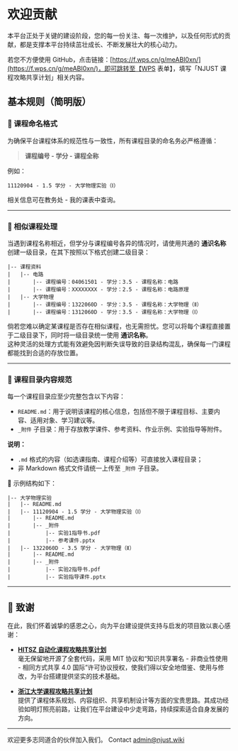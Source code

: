 
# 欢迎贡献

本平台正处于关键的建设阶段，您的每一份关注、每一次维护，以及任何形式的贡献，都是支撑本平台持续茁壮成长、不断发展壮大的核心动力。

若您不方便使用 GitHub，点击链接：[https://f.wps.cn/g/meABI0xn/](https://f.wps.cn/g/meABI0xn/)，即可跳转至【WPS 表单】，填写「NJUST 课程攻略共享计划」相关内容。



## 基本规则（简明版）

### 📌 课程命名格式

为确保平台课程体系的规范性与一致性，所有课程目录的命名务必严格遵循：

> **课程编号 - 学分 - 课程全称**

例如：

```
11120904 - 1.5 学分 - 大学物理实验（Ⅰ）
```

相关信息可在教务处 - 我的课表中查询。

---

### 📌 相似课程处理

当遇到课程名称相近，但学分与课程编号各异的情况时，请使用共通的 **通识名称** 创建一级目录，在其下按照以下格式创建二级目录：

```
|-- 课程资料
|   |-- 电路
|       |-- 课程编号：04061501 - 学分：3.5 - 课程名称：电路
|       |-- 课程编号：XXXXXXXX - 学分：2.5 - 课程名称：电路原理
|   |-- 大学物理
|       |-- 课程编号：1322060D - 学分：3.5 - 课程名称：大学物理（Ⅱ）
|       |-- 课程编号：1312060D - 学分：3.5 - 课程名称：大学物理（Ⅰ）
```

倘若您难以确定某课程是否存在相似课程，也无需担忧。您可以将每个课程直接置于二级目录下，同时将一级目录统一使用 **通识名称**。  
这种灵活的处理方式能有效避免因判断失误导致的目录结构混乱，确保每一门课程都能找到合适的存放位置。

---

### 📌 课程目录内容规范

每一个课程目录应至少完整包含以下内容：

- `README.md`：用于说明该课程的核心信息，包括但不限于课程目标、主要内容、适用对象、学习建议等。
- `_附件` 子目录：用于存放教学课件、参考资料、作业示例、实验指导等附件。

**说明：**

- `.md` 格式的内容（如选课指南、课程介绍等）可直接放入课程目录；
- 非 Markdown 格式文件请统一上传至 `_附件` 子目录。

📁 示例结构如下：

```
|-- 大学物理实验
|   |-- README.md
|   |-- 11120904 - 1.5 学分 - 大学物理实验（Ⅰ）
|       |-- README.md
|       |-- _附件
|           |-- 实验1指导书.pdf
|           |-- 参考课件.pptx
|   |-- 1322060D - 3.5 学分 - 大学物理（Ⅱ）
|       |-- README.md
|       |-- _附件
|           |-- 实验2指导书.pdf
|           |-- 实验指导课件.pptx
```

---

## 🙏 致谢

在此，我们怀着诚挚的感恩之心，向为平台建设提供支持与启发的项目致以衷心感谢：

- [**HITSZ 自动化课程攻略共享计划**](https://hoa.moe/)  
  毫无保留地开源了全套代码，采用 MIT 协议和“知识共享署名 - 非商业性使用 - 相同方式共享 4.0 国际”许可协议授权，使我们得以安全地借鉴、使用与修改，为平台搭建提供坚实的技术基础。

- [**浙江大学课程攻略共享计划**](https://qsctech.github.io/zju-icicles/)  
  提供了课程体系规划、内容组织、共享机制设计等方面的宝贵思路。其成功经验如明灯照亮前路，让我们在平台建设中少走弯路，持续探索适合自身发展的方向。

---

欢迎更多志同道合的伙伴加入我们。
Contact admin@njust.wiki
